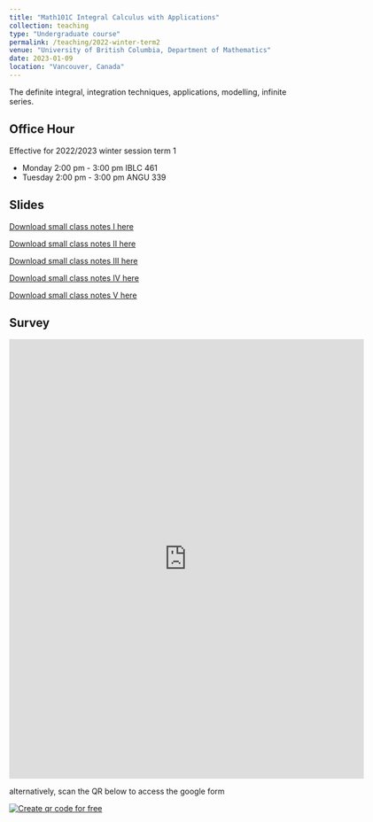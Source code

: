 ```yaml
---
title: "Math101C Integral Calculus with Applications"
collection: teaching
type: "Undergraduate course"
permalink: /teaching/2022-winter-term2
venue: "University of British Columbia, Department of Mathematics"
date: 2023-01-09
location: "Vancouver, Canada"
---
```


The definite integral, integration techniques, applications, modelling, infinite series.

## Office Hour

Effective for 2022/2023 winter session term 1

* Monday 2:00 pm - 3:00 pm IBLC 461
* Tuesday 2:00 pm - 3:00 pm ANGU 339

## Slides

[Download small class notes I here](http://kennethnye.github.io/files/Math101C-SCI.pdf)

[Download small class notes II here](http://kennethnye.github.io/files/Math101C-SCII.pdf)

[Download small class notes III here](http://kennethnye.github.io/files/Math101C-SCIII.pdf)

[Download small class notes IV here](http://kennethnye.github.io/files/Math101C-SCIV.pdf)

[Download small class notes V here](http://kennethnye.github.io/files/Math101C-SCV.pdf)

## Survey

<iframe src="https://docs.google.com/forms/d/e/1FAIpQLScGZZqCioozrrID2XnFPpzhRDInhdooQAEhGBxCiXJ2gfSTVg/viewform?embedded=true" width="640" height="794" frameborder="0" marginheight="0" marginwidth="0">Loading…</iframe>

alternatively, scan the QR below to access the google form

<a href='https://me-qr.com' border='0' style='cursor:pointer;display:block'><img src='https://cdn.me-qr.com/qr/49995100.png?v=1677564380' alt='Create qr code for free'></a><a href='https://me-qr.com' border='0' style='cursor:default;display:none'>Create qr code for free</a>